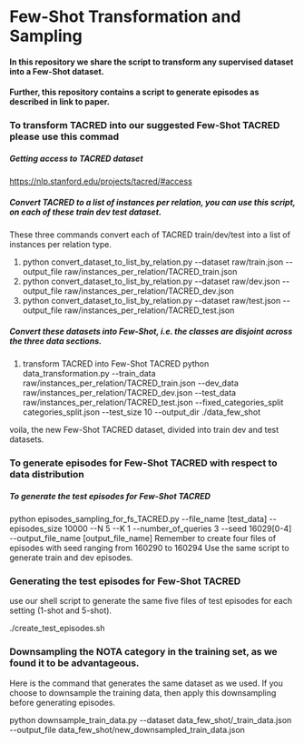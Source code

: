 # Few-Shot Transformation and Sampling 
#### In this repository we share the script to transform any supervised dataset into a Few-Shot dataset. 
#### Further, this repository contains a script to generate episodes as described in link to paper.

### To transform TACRED into our suggested Few-Shot TACRED please use this commad
##### Getting access to TACRED dataset
https://nlp.stanford.edu/projects/tacred/#access

##### Convert TACRED to a list of instances per relation, you can use this script, on each of these train dev test dataset.
These three commands convert each of TACRED train/dev/test into a list of instances per relation type.  

1. python convert_dataset_to_list_by_relation.py --dataset raw/train.json --output_file raw/instances_per_relation/TACRED_train.json
2. python convert_dataset_to_list_by_relation.py --dataset raw/dev.json --output_file raw/instances_per_relation/TACRED_dev.json
3. python convert_dataset_to_list_by_relation.py --dataset raw/test.json --output_file raw/instances_per_relation/TACRED_test.json

##### Convert these datasets into Few-Shot, i.e. the classes are disjoint across the three data sections.

1. transform TACRED into Few-Shot TACRED 
python data_transformation.py --train_data raw/instances_per_relation/TACRED_train.json --dev_data raw/instances_per_relation/TACRED_dev.json --test_data raw/instances_per_relation/TACRED_test.json --fixed_categories_split categories_split.json --test_size 10 --output_dir ./data_few_shot

voila, the new Few-Shot TACRED dataset, divided into train dev and test datasets.

### To generate episodes for Few-Shot TACRED with respect to data distribution

##### To generate the test episodes for Few-Shot TACRED 
python episodes_sampling_for_fs_TACRED.py --file_name [test_data] --episodes_size 10000 --N 5 --K 1 --number_of_queries 3 --seed 16029[0-4] --output_file_name [output_file_name] 
Remember to create four files of episodes with seed ranging from 160290 to 160294
Use the same script to generate train and dev episodes. 

### Generating the test episodes for Few-Shot TACRED
use our shell script to generate the same five files of test episodes for each setting (1-shot and 5-shot). 

./create_test_episodes.sh

### Downsampling the NOTA category in the training set, as we found it to be advantageous. 
Here is the command that generates the same dataset as we used. If you choose to downsample the training data, then apply
this downsampling before generating episodes.

python downsample_train_data.py --dataset data_few_shot/_train_data.json --output_file data_few_shot/new_downsampled_train_data.json   

 